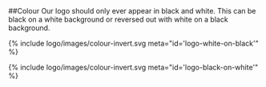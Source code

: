 <section id="logo-page-colour">
</section>
##Colour
Our logo should only ever appear in black and white. This can be black on a white background or reversed out with white on a black background.

{% include logo/images/colour-invert.svg meta="id='logo-white-on-black'" %}

{% include logo/images/colour-invert.svg meta="id='logo-black-on-white'" %}